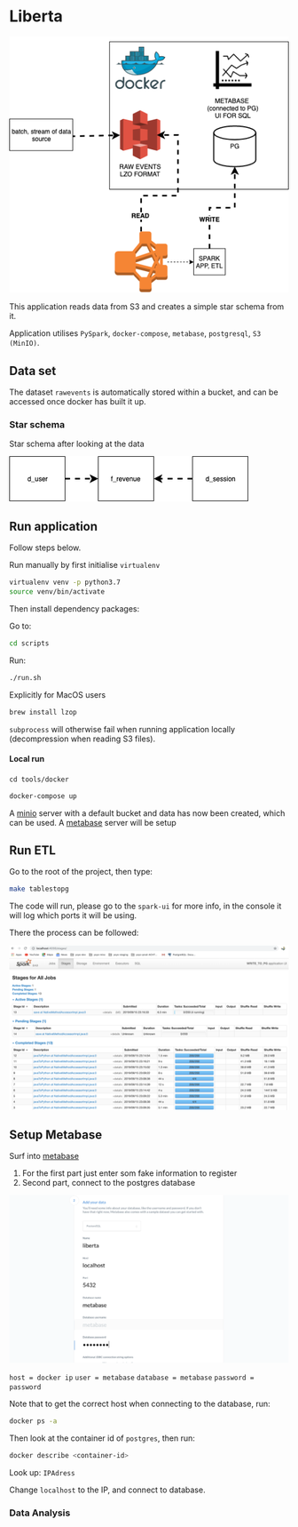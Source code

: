 # Liberta

![Screenshot](/img/libertaoverview.png)

This application reads data from S3 and creates a simple star schema from it.

Application utilises `PySpark`, `docker-compose`, `metabase`, `postgresql`, `S3 (MinIO)`.

## Data set

The dataset `rawevents` is automatically stored within a bucket, and can be accessed once docker has built it up.

### Star schema

Star schema after looking at the data

![Screenshot](/img/starschema.png)

## Run application

Follow steps below.

Run manually by first initialise `virtualenv`  

```bash
virtualenv venv -p python3.7
source venv/bin/activate
```

Then install dependency packages:

Go to:
```bash
cd scripts
```
Run:
```bash
./run.sh
```

Explicitly for MacOS users

```bash
brew install lzop
```

`subprocess` will otherwise fail when running application locally (decompression when reading S3 files).

#### Local run

`cd tools/docker`

```bash
docker-compose up
```

A [minio](http://127.0.0.1:9000/minio/rawdata/) server with a default bucket and data has now been created, which can be used.
A [metabase](http://localhost:3000) server will be setup

## Run ETL

Go to the root of the project, then type:

```bash
make tablestopg
```

The code will run, please go to the `spark-ui` for more info, in the console it will log which ports it will be using.

There the process can be followed:

![Screenshot](/img/spark-ui-progress.png)

## Setup Metabase

Surf into [metabase](http://localhost:3000)

1) For the first part just enter som fake information to register
2) Second part, connect to the postgres database

![Screenshot](/img/metabaselogin.png)

`host = docker ip` 
`user = metabase`
`database = metabase`
`password = password`

Note that to get the correct host when connecting to the database, run:

```bash
docker ps -a
```

Then look at the container id of `postgres`, then run:

```bash
docker describe <container-id>
```

Look up: `IPAdress`

Change `localhost` to the IP, and connect to database.

### Data Analysis

